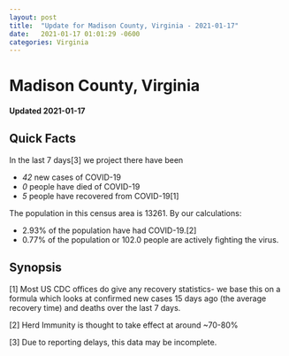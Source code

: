 ```yaml
---
layout: post
title:  "Update for Madison County, Virginia - 2021-01-17"
date:   2021-01-17 01:01:29 -0600
categories: Virginia
---
```


# Madison County, Virginia
#### Updated 2021-01-17

## Quick Facts

In the last 7 days[3] we project there have been
- *42* new cases of COVID-19
- *0* people have died of COVID-19
- *5* people have recovered from COVID-19[1]

The population in this census area is 13261. By our calculations:
- 2.93% of the population have had COVID-19.[2]
- 0.77% of the population or 102.0 people are actively fighting the virus.

## Synopsis




[1] Most US CDC offices do give any recovery statistics- we base this on a formula which looks at confirmed new cases
15 days ago (the average recovery time) and deaths over the last 7 days.

[2] Herd Immunity is thought to take effect at around ~70-80%

[3] Due to reporting delays, this data may be incomplete.
 
    